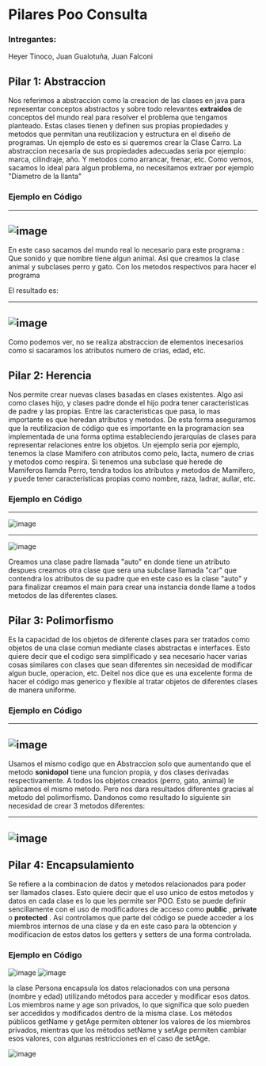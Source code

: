 # Pilares Poo Consulta
### Intregantes: 
Heyer Tinoco, Juan Gualotuña, Juan Falconi

## Pilar 1: Abstraccion
Nos referimos a abstraccion como la creacion de las clases en java para representar conceptos abstractos y sobre todo relevantes **extraidos** de conceptos del mundo real para resolver el problema que tengamos planteado.
Estas clases tienen y definen sus propias propiedades y metodos que permitan una reutilizacion y estructura en el diseño de programas.
Un ejemplo de esto es si queremos crear la Clase Carro. La abstraccion necesaria de sus propiedades adecuadas seria por ejemplo: marca, cilindraje, año. Y metodos como arrancar, frenar, etc. Como vemos, sacamos lo ideal para algun problema, no necesitamos extraer por ejemplo "Diametro de la llanta"

### Ejemplo en Código

--------------------------------------------------------------------------------------
![image](https://github.com/OrlandH/Pilares_Poo/assets/117741739/35850231-cfb3-458e-8f2d-bde335085696)
--------------------------------------------------------------------------------------



En este caso sacamos del mundo real lo necesario para este programa : Que sonido y que nombre tiene algun animal. Asi que creamos la clase animal y subclases perro y gato. Con los metodos respectivos para hacer el programa

El resultado es:



--------------------------------------------------------------------------------------
![image](https://github.com/OrlandH/Pilares_Poo/assets/117741739/422a56e9-45d2-40c6-8630-b7ab3066c8b6)
--------------------------------------------------------------------------------------



Como podemos ver, no se realiza abstraccion de elementos inecesarios como si sacaramos los atributos numero de crias, edad, etc. 

## Pilar 2: Herencia
Nos permite crear nuevas clases basadas en clases existentes. Algo asi como clases hijo, y clases padre donde el hijo podra tener caracteristicas de padre y las propias. Entre las caracteristicas que pasa, lo mas importante es que heredan atributos y metodos.
De esta forma aseguramos que la reutilizacion de código que es importante en la programacion sea implementada de una forma optima estableciendo jerarquías de clases para representar relaciones entre los objetos. 
Un ejemplo seria por ejemplo, tenemos la clase Mamifero con atributos como pelo, lacta, numero de crias y metodos como respira. Si tenemos una subclase que herede de Mamiferos llamda Perro, tendra todos los atributos y metodos de Mamifero, y puede tener caracteristicas propias como nombre, raza, ladrar, aullar, etc.

### Ejemplo en Código

--------------------------------------------------------------------------------------
![image](https://github.com/OrlandH/Pilares_Poo/assets/119060037/3ce7da76-0e36-4fc9-a3ae-0b260288749a)

--------------------------------------------------------------------------------------

![image](https://github.com/OrlandH/Pilares_Poo/assets/119060037/4c68ce85-4d7d-4a13-91ba-e34bf8cbe97d)


Creamos una clase padre llamada "auto" en donde tiene un atributo despues creamos otra clase que sera una subclase llamada "car" que contendra los atributos de su padre que en este caso es la clase "auto" y para finalizar creamos el main para crear una instancia donde llame a todos metodos de las diferentes clases.

## Pilar 3: Polimorfismo
Es la capacidad de los objetos de diferente clases para ser tratados como objetos de una clase comun mediante clases abstractas e interfaces. 
Esto quiere decir que el codigo sera simplificado y sea necesario hacer varias cosas similares con clases que sean diferentes sin necesidad de modificar algun bucle, operacion, etc. 
Deitel nos dice que es una excelente forma de hacer el código mas generico y flexible al tratar objetos de diferentes clases de manera uniforme. 

### Ejemplo en Código

--------------------------------------------------------------------------------------
![image](https://github.com/OrlandH/Pilares_Poo/assets/117741739/fd0c326c-e00d-4364-9738-ff15c0259ff9)
--------------------------------------------------------------------------------------



Usamos el mismo codigo que en Abstraccion solo que aumentando que el metodo **sonidopol** tiene una funcion propia, y dos clases derivadas respectivamente. 
A todos los objetos creados (perro, gato, animal) le aplicamos el mismo metodo. Pero nos dara resultados diferentes gracias al metodo del polimorfismo. Dandonos como resultado lo siguiente sin necesidad de crear 3 metodos diferentes: 


--------------------------------------------------------------------------------------
![image](https://github.com/OrlandH/Pilares_Poo/assets/117741739/50c48fc4-0281-4d34-8cfe-96bf3daa3b6c)
--------------------------------------------------------------------------------------

## Pilar 4: Encapsulamiento
Se refiere a la combinacion de datos y metodos relacionados para poder ser llamados clases. Esto quiere decir que el uso unico de estos metodos y datos en cada clase es lo que les permite ser POO. Esto se puede definir sencillamente con el uso de modificadores de acceso como **public** , **private** o **protected** . Asi controlamos que parte del código se puede acceder a los miembros internos de una clase y da en este caso para la obtencion y modificacion de estos datos los getters y setters de una forma controlada. 

### Ejemplo en Código
![image](https://github.com/OrlandH/Pilares_Poo/assets/102696740/73025d89-ca47-4a52-bac0-967de8b27669)
![image](https://github.com/OrlandH/Pilares_Poo/assets/102696740/7b07998b-22f1-4c83-8885-0899bba00f73)

la clase Persona encapsula los datos relacionados con una persona (nombre y edad) utilizando métodos para acceder y modificar esos datos. Los miembros name y age son privados, lo que significa que solo pueden ser accedidos y modificados dentro de la misma clase. Los métodos públicos getName y getAge permiten obtener los valores de los miembros privados, mientras que los métodos setName y setAge permiten cambiar esos valores, con algunas restricciones en el caso de setAge.

![image](https://github.com/OrlandH/Pilares_Poo/assets/102696740/a1b32c31-144e-4ab9-8b33-8221bad87c8c)
